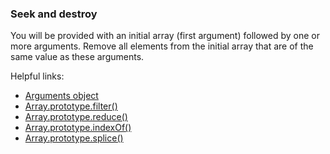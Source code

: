 ### Seek and destroy

You will be provided with an initial array (first argument) followed by one or more arguments. Remove all elements from the initial array that are of the same value as these arguments.

Helpful links:
* [Arguments object](https://developer.mozilla.org/en-US/docs/Web/JavaScript/Reference/Functions/arguments)
* [Array.prototype.filter()](https://developer.mozilla.org/en-US/docs/Web/JavaScript/Reference/Global_Objects/Array/filter)
* [Array.prototype.reduce()](https://developer.mozilla.org/en-US/docs/Web/JavaScript/Reference/Global_Objects/Array/reduce)
* [Array.prototype.indexOf()](https://developer.mozilla.org/en-US/docs/Web/JavaScript/Reference/Global_Objects/Array/indexOf)
* [Array.prototype.splice()](https://developer.mozilla.org/en-US/docs/Web/JavaScript/Reference/Global_Objects/Array/splice)
